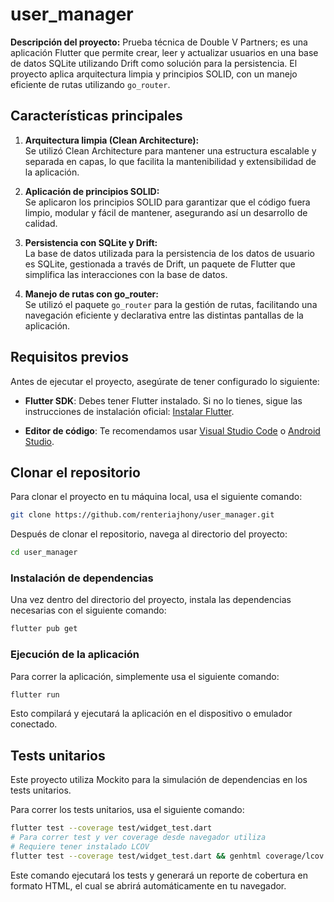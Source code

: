 # user_manager

**Descripción del proyecto:**
Prueba técnica de Double V Partners; es una aplicación Flutter que permite crear, leer y actualizar usuarios en una base de datos SQLite utilizando Drift como solución para la persistencia. El proyecto aplica arquitectura limpia y principios SOLID, con un manejo eficiente de rutas utilizando `go_router`.

## Características principales

1. **Arquitectura limpia (Clean Architecture):**  
   Se utilizó Clean Architecture para mantener una estructura escalable y separada en capas, lo que facilita la mantenibilidad y extensibilidad de la aplicación.

2. **Aplicación de principios SOLID:**  
   Se aplicaron los principios SOLID para garantizar que el código fuera limpio, modular y fácil de mantener, asegurando así un desarrollo de calidad.

3. **Persistencia con SQLite y Drift:**  
   La base de datos utilizada para la persistencia de los datos de usuario es SQLite, gestionada a través de Drift, un paquete de Flutter que simplifica las interacciones con la base de datos.

4. **Manejo de rutas con go_router:**  
   Se utilizó el paquete `go_router` para la gestión de rutas, facilitando una navegación eficiente y declarativa entre las distintas pantallas de la aplicación.

## Requisitos previos

Antes de ejecutar el proyecto, asegúrate de tener configurado lo siguiente:

- **Flutter SDK**: Debes tener Flutter instalado. Si no lo tienes, sigue las instrucciones de instalación oficial: [Instalar Flutter](https://flutter.dev/docs/get-started/install).
  
- **Editor de código**: Te recomendamos usar [Visual Studio Code](https://code.visualstudio.com/) o [Android Studio](https://developer.android.com/studio).

## Clonar el repositorio

Para clonar el proyecto en tu máquina local, usa el siguiente comando:

```bash
git clone https://github.com/renteriajhony/user_manager.git 
```

Después de clonar el repositorio, navega al directorio del proyecto:
```bash 
cd user_manager
```

### Instalación de dependencias
Una vez dentro del directorio del proyecto, instala las dependencias necesarias con el siguiente comando:
 ```bash 
flutter pub get
```

### Ejecución de la aplicación
Para correr la aplicación, simplemente usa el siguiente comando: 
```bash 
flutter run
```
Esto compilará y ejecutará la aplicación en el dispositivo o emulador conectado.

## Tests unitarios
Este proyecto utiliza Mockito para la simulación de dependencias en los tests unitarios.

Para correr los tests unitarios, usa el siguiente comando:
```bash
flutter test --coverage test/widget_test.dart
# Para correr test y ver coverage desde navegador utiliza
# Requiere tener instalado LCOV
flutter test --coverage test/widget_test.dart && genhtml coverage/lcov.info -o coverage/html && open coverage/html/index.html
```
Este comando ejecutará los tests y generará un reporte de cobertura en formato HTML, el cual se abrirá automáticamente en tu navegador.